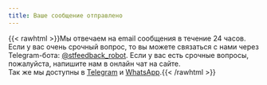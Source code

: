 ```yaml
---
title: Ваше сообщение отправлено
---
```

{{< rawhtml >}}Мы отвечаем на email сообщения в течение 24 часов. Если у вас очень срочный вопрос, то вы можете связаться с нами через Telegram-бота: [@stfeedback_robot](https://t.me/stfeedback_robot). Если у вас есть срочные вопросы, пожалуйста, напишите нам в онлайн чат на сайте.<br>
Так же мы доступны в <a href="https://t.me/smartdiag_robot" target="_blank">Telegram</a> и <a href="https://wa.me/message/XVMV4LKBTXB4E1" target="_blank">WhatsApp</a>.{{< /rawhtml >}}
